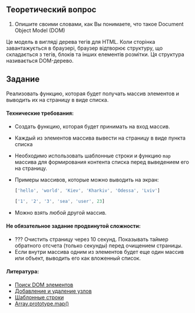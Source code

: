 ## Теоретический вопрос

1. Опишите своими словами, как Вы понимаете, что такое Document Object Model (DOM)

Це модель в вигляді дерева тегів для HTML. Коли сторінка завантажується в браузері, браузер відтворює структуру, що складається з тегів, блоків та інших елементів розмітки. Ця структура називається  DOM-дерево. 

## Задание

Реализовать функцию, которая будет получать массив элементов и выводить их на страницу в виде списка.

#### Технические требования:
- Создать функцию, которая будет принимать на вход массив.
- Каждый из элементов массива вывести на страницу в виде пункта списка
- Необходимо использовать шаблонные строки и функцию `map` массива для формирования контента списка перед выведением его на страницу.
- Примеры массивов, которые можно выводить на экран: 
   ```javascript
   ['hello', 'world', 'Kiev', 'Kharkiv', 'Odessa', 'Lviv']
   ```
   
   ```javascript
   ['1', '2', '3', 'sea', 'user', 23]
   ```
- Можно взять любой другой массив.

#### Не обязательное задание продвинутой сложности:
- ??? Очистить страницу через 10 секунд. Показывать таймер обратного отсчета (только секунды) перед очищением страницы.
- Если внутри массива одним из элементов будет еще один массив или объект, выводить его как вложенный список.

#### Литература:
- [Поиск DOM элементов](https://learn.javascript.ru/searching-elements-dom)
- [Добавление и удаление узлов](https://learn.javascript.ru/modifying-document)
- [Шаблонные строки](http://learn.javascript.ru/es-string)
- [Array.prototype.map()](https://developer.mozilla.org/ru/docs/Web/JavaScript/Reference/Global_Objects/Array/map)